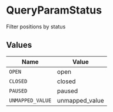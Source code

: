 # QueryParamStatus

Filter positions by status


## Values

| Name             | Value            |
| ---------------- | ---------------- |
| `OPEN`           | open             |
| `CLOSED`         | closed           |
| `PAUSED`         | paused           |
| `UNMAPPED_VALUE` | unmapped_value   |